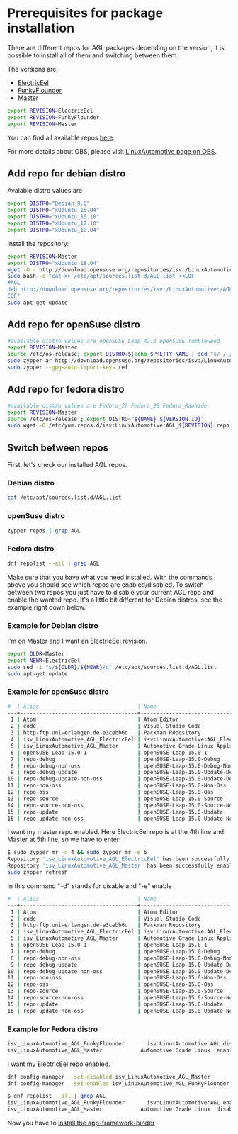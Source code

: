 # Prerequisites for package installation

There are different repos for AGL packages depending on the version, it is
possible to install all of them and switching between them.

The versions are:

* [ElectricEel](https://build.opensuse.org/project/show/isv:LinuxAutomotive:AGL_ElectricEel)
* [FunkyFlounder](https://build.opensuse.org/project/show/isv:LinuxAutomotive:AGL_FunkyFlounder)
* [Master](https://build.opensuse.org/project/show/isv:LinuxAutomotive:AGL_Master)

```bash
export REVISION=ElectricEel
export REVISION=FunkyFlounder
export REVISION=Master
```

You can find all available repos [here](https://build.opensuse.org/project/subprojects/isv:LinuxAutomotive#).

For more details about OBS, please visit [LinuxAutomotive page on OBS](https://build.opensuse.org/project/show/isv:LinuxAutomotive).

## Add repo for debian distro

Avalable distro values are

```bash
export DISTRO="Debian_9.0"
export DISTRO="xUbuntu_16.04"
export DISTRO="xUbuntu_16.10"
export DISTRO="xUbuntu_17.10"
export DISTRO="xUbuntu_18.04"
```

Install the repository:

```bash
export REVISION=Master
export DISTRO="xUbuntu_18.04"
wget -O - http://download.opensuse.org/repositories/isv:/LinuxAutomotive:/AGL_${REVISION}/${DISTRO}/Release.key | sudo apt-key add -
sudo bash -c "cat >> /etc/apt/sources.list.d/AGL.list <<EOF
#AGL
deb http://download.opensuse.org/repositories/isv:/LinuxAutomotive:/AGL_${REVISION}/${DISTRO}/ ./
EOF"
sudo apt-get update
```

## Add repo for openSuse distro

```bash
#available distro values are openSUSE_Leap_42.3 openSUSE_Tumbleweed
export REVISION=Master
source /etc/os-release; export DISTRO=$(echo $PRETTY_NAME | sed "s/ /_/g")
sudo zypper ar http://download.opensuse.org/repositories/isv:/LinuxAutomotive:/AGL_${REVISION}/${DISTRO}/isv:LinuxAutomotive:AGL_${REVISION}.repo
sudo zypper --gpg-auto-import-keys ref
```

## Add repo for fedora distro

```bash
#available distro values are Fedora_27 Fedora_28 Fedora_Rawhide
export REVISION=Master
source /etc/os-release ; export DISTRO="${NAME}_${VERSION_ID}"
sudo wget -O /etc/yum.repos.d/isv:LinuxAutomotive:AGL_${REVISION}.repo http://download.opensuse.org/repositories/isv:/LinuxAutomotive:/AGL_${REVISION}/${DISTRO}/isv:LinuxAutomotive:AGL_${REVISION}.repo
```

## Switch between repos

First, let's check our installed AGL repos.

### Debian distro

```bash
cat /etc/apt/sources.list.d/AGL.list
```

### openSuse distro

```bash
zypper repos | grep AGL
```

### Fedora distro

```bash
dnf repolist --all | grep AGL
```

Make sure that you have what you need installed.
With the commands above you should see which repos are enabled/disabled.
To switch between two repos you just have to disable your current AGL repo and
enable the wanted repo.
It's a little bit different for Debian distros, see the example right down
below.

### Example for Debian distro

I'm on Master and I want an ElectricEel revision.

```bash
export OLDR=Master
export NEWR=ElectricEel
sudo sed -i "s/${OLDR}/${NEWR}/g" /etc/apt/sources.list.d/AGL.list
sudo apt-get update
```

### Example for openSuse distro

```bash
#  | Alias                               | Name                                                                                      | Enabled | GPG Check | Refresh
---+-------------------------------------+-------------------------------------------------------------------------------------------+---------+-----------+--------
 1 | Atom                                | Atom Editor                                                                               | Yes     | (r ) Yes  | No
 2 | code                                | Visual Studio Code                                                                        | Yes     | (r ) Yes  | No
 3 | http-ftp.uni-erlangen.de-e3cebb6d   | Packman Repository                                                                        | Yes     | (r ) Yes  | Yes
 4 | isv_LinuxAutomotive_AGL_ElectricEel | isv:LinuxAutomotive:AGL_ElectricEel (openSUSE_Leap_15.0)                                  | Yes     | (r ) Yes  | No
 5 | isv_LinuxAutomotive_AGL_Master      | Automotive Grade Linux Application Development tools - master branch (openSUSE_Leap_15.0) | No      | ----      | ----
 6 | openSUSE-Leap-15.0-1                | openSUSE-Leap-15.0-1                                                                      | No      | ----      | ----
 7 | repo-debug                          | openSUSE-Leap-15.0-Debug                                                                  | No      | ----      | ----
 8 | repo-debug-non-oss                  | openSUSE-Leap-15.0-Debug-Non-Oss                                                          | No      | ----      | ----
 9 | repo-debug-update                   | openSUSE-Leap-15.0-Update-Debug                                                           | No      | ----      | ----
10 | repo-debug-update-non-oss           | openSUSE-Leap-15.0-Update-Debug-Non-Oss                                                   | No      | ----      | ----
11 | repo-non-oss                        | openSUSE-Leap-15.0-Non-Oss                                                                | Yes     | (r ) Yes  | Yes
12 | repo-oss                            | openSUSE-Leap-15.0-Oss                                                                    | Yes     | (r ) Yes  | Yes
13 | repo-source                         | openSUSE-Leap-15.0-Source                                                                 | No      | ----      | ----
14 | repo-source-non-oss                 | openSUSE-Leap-15.0-Source-Non-Oss                                                         | No      | ----      | ----
15 | repo-update                         | openSUSE-Leap-15.0-Update                                                                 | Yes     | (r ) Yes  | Yes
16 | repo-update-non-oss                 | openSUSE-Leap-15.0-Update-Non-Oss                                                         | Yes     | (r ) Yes  | Yes
```

I want my master repo enabled. Here ElectricEel repo is at the 4th line and Master at 5th line, so we have to enter:

```bash
$ sudo zypper mr -d 4 && sudo zypper mr -e 5
Repository 'isv_LinuxAutomotive_AGL_ElectricEel' has been successfully disabled.
Repository 'isv_LinuxAutomotive_AGL_Master' has been successfully enabled.
sudo zypper refresh
```

In this command "-d" stands for disable and "-e" enable

```bash
#  | Alias                               | Name                                                                                      | Enabled | GPG Check | Refresh
---+-------------------------------------+-------------------------------------------------------------------------------------------+---------+-----------+--------
 1 | Atom                                | Atom Editor                                                                               | Yes     | (r ) Yes  | No
 2 | code                                | Visual Studio Code                                                                        | Yes     | (r ) Yes  | No
 3 | http-ftp.uni-erlangen.de-e3cebb6d   | Packman Repository                                                                        | Yes     | (r ) Yes  | Yes
 4 | isv_LinuxAutomotive_AGL_ElectricEel | isv:LinuxAutomotive:AGL_ElectricEel (openSUSE_Leap_15.0)                                  | No      | ----      | ----
 5 | isv_LinuxAutomotive_AGL_Master      | Automotive Grade Linux Application Development tools - master branch (openSUSE_Leap_15.0) | Yes     | (r ) Yes  | No
 6 | openSUSE-Leap-15.0-1                | openSUSE-Leap-15.0-1                                                                      | No      | ----      | ----
 7 | repo-debug                          | openSUSE-Leap-15.0-Debug                                                                  | No      | ----      | ----
 8 | repo-debug-non-oss                  | openSUSE-Leap-15.0-Debug-Non-Oss                                                          | No      | ----      | ----
 9 | repo-debug-update                   | openSUSE-Leap-15.0-Update-Debug                                                           | No      | ----      | ----
10 | repo-debug-update-non-oss           | openSUSE-Leap-15.0-Update-Debug-Non-Oss                                                   | No      | ----      | ----
11 | repo-non-oss                        | openSUSE-Leap-15.0-Non-Oss                                                                | Yes     | (r ) Yes  | Yes
12 | repo-oss                            | openSUSE-Leap-15.0-Oss                                                                    | Yes     | (r ) Yes  | Yes
13 | repo-source                         | openSUSE-Leap-15.0-Source                                                                 | No      | ----      | ----
14 | repo-source-non-oss                 | openSUSE-Leap-15.0-Source-Non-Oss                                                         | No      | ----      | ----
15 | repo-update                         | openSUSE-Leap-15.0-Update                                                                 | Yes     | (r ) Yes  | Yes
16 | repo-update-non-oss                 | openSUSE-Leap-15.0-Update-Non-Oss                                                         | Yes     | (r ) Yes  | Yes
```

### Example for Fedora distro

```bash
isv_LinuxAutomotive_AGL_FunkyFlounder       isv:LinuxAutomotive:AGL disabled
isv_LinuxAutomotive_AGL_Master            Automotive Grade Linux  enabled
```

I want my ElectricEel repo enabled.

```bash
dnf config-manager --set-disabled isv_LinuxAutomotive_AGL_Master
dnf config-manager --set-enabled isv_LinuxAutomotive_AGL_FunkyFlounder
```

```bash
$ dnf repolist --all | grep AGL
isv_LinuxAutomotive_AGL_FunkyFlounder       isv:LinuxAutomotive:AGL enabled
isv_LinuxAutomotive_AGL_Master            Automotive Grade Linux  disabled
```

Now you have to [install the app-framework-binder](http://docs.automotivelinux.org/docs/devguides/en/dev/reference/host-configuration/docs/2_AGL_Application_Framework.html)
